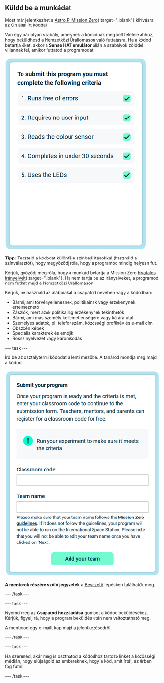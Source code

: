 ## Küldd be a munkádat

Most már jelentkezhet a [Astro Pi Mission Zero](https://astro-pi.org/mission-zero){:target="_blank"} kihívásra az Ön által írt kóddal.

Van egy pár olyan szabály, amelynek a kódodnak meg kell felelnie ahhoz, hogy beküldhesd a Nemzetközi Űrállomáson való futtatásra. Ha a kódod betartja őket, akkor a **Sense HAT emulátor** alján a szabályok zölddel villannak fel, amikor futtatod a programodat.

![A Mission Zero oldal, amely a jelentkezési feltételek ellenőrzését mutatja.](images/rules.png)

**Tipp:** Teszteld a kódodat különféle színbeállításokkal (használd a színválasztót), hogy megyőződj róla, hogy a programod mindig helyesn fut.

Kérjük, győződj meg róla, hogy a munkád betartja a Mission Zero [hivatalos irányelveit](https://astro-pi.org/mission-zero/guidelines){:target="_blank"}. Ha nem tartja be az irányelveket, a programod nem futhat majd a Nemzetközi Űrállomáson.

Kérjük, ne használd az alábbiakat a csapatod nevében vagy a kódodban:

+ Bármi, ami törvényellenesnek, politikainak vagy érzékenynek értelmezhető
+ Zászlók, mert azok politikailag érzékenynek tekinthetők
+ Bármi, ami más személy kellemetlenségére vagy kárára utal
+ Személyes adatok, pl. telefonszám, közösségi profilnév és e-mail cím
+ Obszcén képek
+ Speciális karakterek és emojik
+ Rossz nyelvezet vagy káromkodás

--- task ---

Írd be az osztálytermi kódodat a lenti mezőbe. A tanárod mondja meg majd a kódod.

![Osztálytermi kód és csapatnév beküldésére szolgáló űrlap](images/submission.png)

**A mentorok részére szóló jegyzetek** a [Bevezető](https://projects.raspberrypi.org/hu-HU/projects/astro-pi-mission-zero/0) lépésben találhatók meg.

--- /task ---

--- task ---

Nyomd meg az **Csapatod hozzáadása** gombot a kódod beküldéséhez. Kérjük, figyelj rá, hogy a program beküldés után nem változtatható meg.

A mentorod egy e-mailt kap majd a jelentkezésedről.

--- /task ---

--- task ---

Ha szerenéd, akár meg is oszthatod a kódodhoz tartozó linket a közösségi médián, hogy elújságold az embereknek, hogy a kód, amit írtál, az űrben fog futni!

--- /task ---
